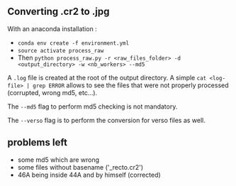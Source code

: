 ## Converting .cr2 to .jpg

With an anaconda installation :

- `conda env create -f environment.yml`
- `source activate process_raw`
- Then `python process_raw.py -r <raw_files_folder> -d <output_directory> -w <nb_workers> --md5`

A `.log` file is created at the root of the output directory.
A simple `cat <log-file> | grep ERROR` allows to see the files that were not properly processed (corrupted, wrong md5, etc...).

The `--md5` flag to perform md5 checking is not mandatory.

The `--verso` flag is to perform the conversion for verso files as well.


## problems left

- some md5 which are wrong
- some files without basename ('_recto.cr2')
- 46A being inside 44A and by himself  (corrected)